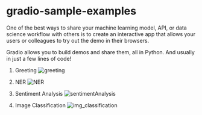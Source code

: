 # gradio-sample-examples

One of the best ways to share your machine learning model, API, or data science workflow with others is to create an interactive app that allows your users or colleagues to try out the demo in their browsers.

Gradio allows you to build demos and share them, all in Python. And usually in just a few lines of code!

1. Greeting
![greeting](https://user-images.githubusercontent.com/98344033/200358359-84cd1db5-538a-43b5-bcc0-abbf65ef595a.png)

2. NER
![NER](https://user-images.githubusercontent.com/98344033/200358569-138e660f-53ec-4acd-bc0d-ad238c761a38.png)

3. Sentiment Analysis
![sentimentAnalysis](https://user-images.githubusercontent.com/98344033/200358621-4be5520a-0e99-4816-ba58-f4e9e93dca71.png)

4. Image Classification
![img_classification](https://user-images.githubusercontent.com/98344033/200358481-9112d01d-29eb-4bd3-88bb-a659215ebcf4.png)
